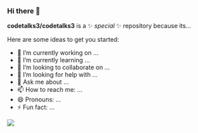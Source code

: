 ### Hi there 👋

**codetalks3/codetalks3** is a ✨ _special_ ✨ repository because its... 

Here are some ideas to get you started:

- 🔭 I’m currently working on ...
- 🌱 I’m currently learning ...
- 👯 I’m looking to collaborate on ...
- 🤔 I’m looking for help with ...
- 💬 Ask me about ...
- 📫 How to reach me: ...
- 😄 Pronouns: ...
- ⚡ Fun fact: ...



![](https://komarev.com/ghpvc/?username=codetalks3&style=flat-square)
